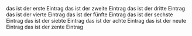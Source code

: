 das ist der erste Eintrag
das ist der zweite Eintrag
das ist der dritte Eintrag
das ist der vierte Eintrag
das ist der fünfte Eintrag
das ist der sechste Eintrag
das ist der siebte Eintrag
das ist der achte Eintrag
das ist der neute Eintrag
das ist der zente Eintrag
